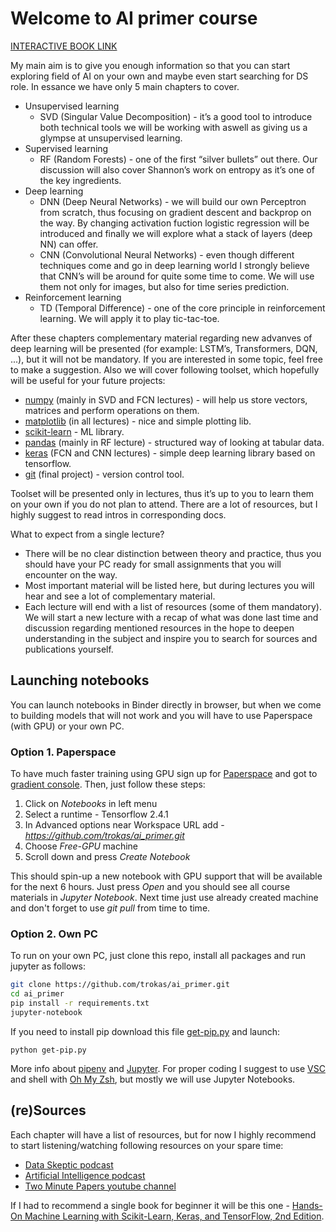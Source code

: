 # Welcome to AI primer course

[INTERACTIVE BOOK LINK](https://trokas.github.io/ai_primer/README.html)

My main aim is to give you enough information so that you can start exploring field of AI on your own and maybe even start searching for DS role.
In essance we have only 5 main chapters to cover.

- Unsupervised learning
    - SVD (Singular Value Decomposition) - it’s a good tool to introduce both technical tools we will be working with aswell as giving us a glympse at unsupervised learning.
- Supervised learning
    - RF (Random Forests) - one of the first “silver bullets” out there. Our discussion will also cover Shannon’s work on entropy as it’s one of the key ingredients.
- Deep learning
    - DNN (Deep Neural Networks) - we will build our own Perceptron from scratch, thus focusing on gradient descent and backprop on the way. By changing activation fuction logistic regression will be introduced and finally we will explore what a stack of layers (deep NN) can offer.
    - CNN (Convolutional Neural Networks) - even though different techniques come and go in deep learning world I strongly believe that CNN’s will be around for quite some time to come. We will use them not only for images, but also for time series prediction.
- Reinforcement learning
    - TD (Temporal Difference) - one of the core principle in reinforcement learning. We will apply it to play tic-tac-toe.

After these chapters complementary material regarding new advanves of deep learning will be presented (for example: LSTM’s, Transformers, DQN, ...), but it will not be mandatory. If you are interested in some topic, feel free to make a suggestion.
Also we will cover following toolset, which hopefully will be useful for your future projects:

- [numpy](https://numpy.org/doc/stable/user/quickstart.html) (mainly in SVD and FCN lectures) - will help us store vectors, matrices and perform operations on them.
- [matplotlib](https://matplotlib.org/tutorials/introductory/pyplot.html) (in all lectures) - nice and simple plotting lib.
- [scikit-learn](https://scikit-learn.org/stable/tutorial/basic/tutorial.html) - ML library.
- [pandas](https://pandas.pydata.org/pandas-docs/stable/user_guide/10min.html) (mainly in RF lecture) - structured way of looking at tabular data.
- [keras](https://keras.io/examples/vision/mnist_convnet/) (FCN and CNN lectures) - simple deep learning library based on tensorflow.
- [git](https://rogerdudler.github.io/git-guide/) (final project) - version control tool.

Toolset will be presented only in lectures, thus it’s up to you to learn them on your own if you do not plan to attend. There are a lot of resources, but I highly suggest to read intros in corresponding docs.

What to expect from a single lecture?

- There will be no clear distinction between theory and practice, thus you should have your PC ready for small assignments that you will encounter on the way.
- Most important material will be listed here, but during lectures you will hear and see a lot of complementary material.
- Each lecture will end with a list of resources (some of them mandatory). We will start a new lecture with a recap of what was done last time and discussion regarding mentioned resources in the hope to deepen understanding in the subject and inspire you to search for sources and publications yourself.

## Launching notebooks

You can launch notebooks in Binder directly in browser, but when we come to building models that will not work and you will have to use Paperspace (with GPU) or your own PC.

### Option 1. Paperspace

To have much faster training using GPU sign up for [Paperspace](https://www.paperspace.com/) and got to [gradient console](https://console.paperspace.com/gradient). Then, just follow these steps:

1. Click on *Notebooks* in left menu
2. Select a runtime - Tensorflow 2.4.1
3. In Advanced options near Workspace URL add - *https://github.com/trokas/ai_primer.git*
4. Choose *Free-GPU* machine
5. Scroll down and press *Create Notebook*

This should spin-up a new notebook with GPU support that will be available for the next 6 hours. Just press *Open* and you should see all course materials in *Jupyter Notebook*. Next time just use already created machine and don't forget to use *git pull* from time to time.

### Option 2. Own PC

To run on your own PC, just clone this repo, install all packages and run jupyter as follows:

```sh
git clone https://github.com/trokas/ai_primer.git
cd ai_primer
pip install -r requirements.txt
jupyter-notebook
```

If you need to install pip download this file [get-pip.py](https://bootstrap.pypa.io/get-pip.py) and launch:

```
python get-pip.py
```

More info about [pipenv](https://pipenv.pypa.io/en/latest/) and [Jupyter](https://jupyter-notebook.readthedocs.io/en/latest/ui_components.html#interactive-user-interface-tour-of-the-notebook). For proper coding I suggest to use [VSC](https://code.visualstudio.com/) and shell with [Oh My Zsh](https://github.com/ohmyzsh/ohmyzsh), but mostly we will use Jupyter Notebooks.

## (re)Sources

Each chapter will have a list of resources, but for now I highly recommend to start listening/watching following resources on your spare time:
- [Data Skeptic podcast](https://dataskeptic.com/podcasts/ai)
- [Artificial Intelligence podcast](https://lexfridman.com/ai/)
- [Two Minute Papers youtube channel](https://www.youtube.com/user/keeroyz)

If I had to recommend a single book for beginner it will be this one - [Hands-On Machine Learning with Scikit-Learn, Keras, and TensorFlow, 2nd Edition](https://www.oreilly.com/library/view/hands-on-machine-learning/9781492032632/).

